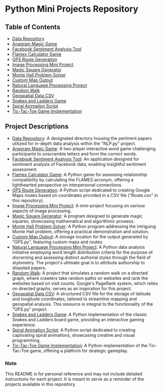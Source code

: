 # Python Mini Projects Repository

## Table of Contents

- [Data Repository](data)
- [Anagram Magic Game](Anagram-Magic.py)
- [Facebook Sentiment Analysis Tool](Facebook-sentiment-analysis.py)
- [Flames Calculator Game](Flames-Calculator.py)
- [GPS Route Generation](GPS.py)
- [Image Processing Mini Project](Image-processing.py)
- [Magic Square Generator](Magic-Square.py)
- [Monte Hall Problem Solver](Monte-Hall.py)
- [Custom Map Output](MyMap.html)
- [Natural Language Processing Project](NLP.py)
- [Random Walk](Random-Walk.py)
- [Geospatial Data CSV](Route.csv)
- [Snakes and Ladders Game](Snakes-n-Ladders.py)
- [Spiral Animation Script](Spiral-Animation.py)
- [Tic-Tac-Toe Game Implementation](Tic-Tac-Toe.py)

## Project Descriptions

- [Data Repository](data): A designated directory housing the pertinent papers utilized for in-depth data analysis within the "NLP.py" project.
- [Anagram Magic Game](Anagram-Magic.py): A two-player interactive word game challenging participants to unscramble letters and form the correct words.
- [Facebook Sentiment Analysis Tool](Facebook-sentiment-analysis.py): An application designed for sentiment analysis of Facebook data, enabling insightful sentiment assessment.
- [Flames Calculator Game](Flames-Calculator.py): A Python game for assessing relationship compatibility by calculating the FLAMES acronym, offering a lighthearted perspective on interpersonal connections.
- [GPS Route Generation](GPS.py): A Python script dedicated to creating Google Maps routes based on coordinates provided in a CSV file ("Route.csv" in this repository).
- [Image Processing Mini Project](Image-processing.py): A mini-project focusing on various aspects of image processing.
- [Magic Square Generator](Magic-Square.py): A program designed to generate magic squares, showcasing mathematical and algorithmic prowess.
- [Monte Hall Problem Solver](Monte-Hall.py): A Python program addressing the intriguing Monte Hall problem, offering a practical demonstration and solution.
- [Custom Map Output](MyMap.html): A storage location for the output generated by "GPS.py", featuring custom maps and routes.
- [Natural Language Processing Mini Project](NLP.py): A Python data analysis initiative employing word length distribution criteria for the purpose of discerning and assessing distinct authorial styles through the field of stylometry. The project's ultimate goal is to attribute authorship to disputed papers.
- [Random Walk](Random-Walk.py): A project that simulates a random walk on a directed graph, where crawlers take random paths on websites and rank the websites based on visit counts. Google's PageRank system, which relies on directed graphs, serves as an inspiration for this project.
- [Geospatial Data CSV](Route.csv): A structured CSV file for the storage of latitude and longitude coordinates, tailored to streamline mapping and geospatial analysis. This resource is integral to the functionality of the "GPS.py" project.
- [Snakes and Ladders Game](Snakes-n-Ladders.py): A Python implementation of the classic Snakes and Ladders board game, providing an interactive gaming experience.
- [Spiral Animation Script](Spiral-Animation.py): A Python script dedicated to creating captivating spiral animations, showcasing creative and visual programming.
- [Tic-Tac-Toe Game Implementation](Tic-Tac-Toe.py): A Python implementation of the Tic-Tac-Toe game, offering a platform for strategic gameplay.

### Note

This README is for personal reference and may not include detailed instructions for each project. It is meant to serve as a reminder of the projects available in this repository.
